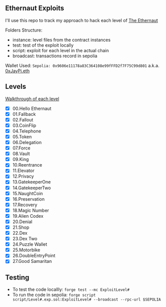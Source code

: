 ## Ethernaut Exploits

I'll use this repo to track my approach to hack each level of [The Ethernaut](https://ethernaut.openzeppelin.com/)

Folders Structure:
- instance: level files from the contract instances
- test: test of the exploit locally
- script: exploit for each level in the actual chain
- broadcast: transactions record in sepolia

Wallet Used: `Sepolia: 0x9606e11178a83C364108e99fFFD2f7F75C99d801` a.k.a. [0xJayPi.eth](https://app.ens.domains/0xjaypi.eth)

## Levels
[Walkthrough of each level](https://github.com/0xJayPi/ethernaut/blob/main/instance/README.md)
- [x] 00.Hello Ethernaut
- [x] 01.Fallback
- [x] 02.Fallout
- [x] 03.CoinFlip
- [x] 04.Telephone
- [x] 05.Token
- [x] 06.Delegation
- [x] 07.Force
- [x] 08.Vault
- [x] 09.King
- [x] 10.Reentrance
- [x] 11.Elevator
- [x] 12.Privacy
- [x] 13.GatekeeperOne
- [x] 14.GatekeeperTwo
- [x] 15.NaughtCoin
- [x] 16.Preservation 
- [x] 17.Recovery
- [x] 18.Magic Number
- [x] 19.Alien Codex
- [x] 20.Denial
- [x] 21.Shop
- [x] 22.Dex
- [x] 23.Dex Two
- [x] 24.Puzzle Wallet
- [x] 25.Motorbike
- [x] 26.DoubleEntryPoint
- [x] 27.Good Samaritan

## Testing 
- To test the code locallly: `forge test --mc ExploitLevel#`
- To run the code in sepolia: `forge script script/Level#.exp.sol:ExploitLevel# --broadcast --rpc-url $SEPOLIA`

